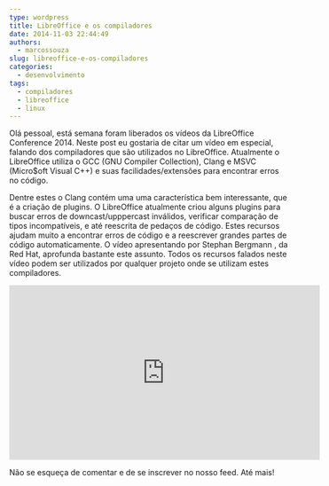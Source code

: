 ```yaml
---
type: wordpress
title: LibreOffice e os compiladores
date: 2014-11-03 22:44:49
authors:
  - marcossouza
slug: libreoffice-e-os-compiladores
categories:
  - desenvolvimento
tags:
  - compiladores
  - libreoffice
  - linux
---
```


Olá pessoal, está semana foram liberados os vídeos da LibreOffice Conference 2014. Neste post eu gostaria de citar um vídeo em especial, falando dos compiladores que são utilizados no LibreOffice. Atualmente o LibreOffice utiliza o GCC (GNU Compiler Collection), Clang e MSVC (Micro$oft Visual C++) e suas facilidades/extensões para encontrar erros no código.

Dentre estes o Clang contém uma uma característica bem interessante, que é a criação de plugins. O LibreOffice atualmente criou alguns plugins para buscar erros de downcast/upppercast inválidos, verificar comparação de tipos incompatíveis, e até reescrita de pedaços de código. Estes recursos ajudam muito a encontrar erros de código e a reescrever grandes partes de código automaticamente. O vídeo apresentando por Stephan Bergmann , da Red Hat, aprofunda bastante este assunto. Todos os recursos falados neste vídeo podem ser utilizados por qualquer projeto onde se utilizam estes compiladores.

<iframe width="560" height="315" src="https://www.youtube.com/watch?v=cUiAgJTQVq4" frameborder="0" allowfullscreen></iframe>

Não se esqueça de comentar e de se inscrever no nosso feed. Até mais!
